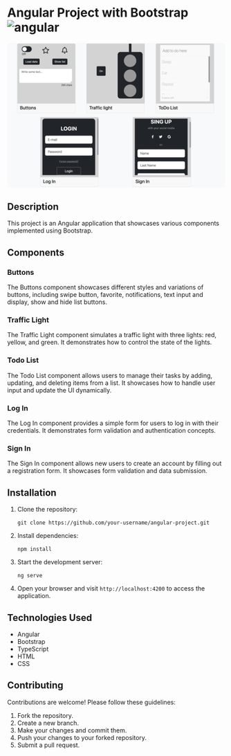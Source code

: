 # Angular Project with Bootstrap <img src='https://upload.wikimedia.org/wikipedia/commons/thumb/c/cf/Angular_full_color_logo.svg/2048px-Angular_full_color_logo.svg.png' alt='angular' width='40'>

![Project image](images/screenshot.png)

## Description

This project is an Angular application that showcases various components implemented using Bootstrap.

## Components

### Buttons

The Buttons component showcases different styles and variations of buttons, including swipe button, favorite, notifications, text input and display, show and hide list buttons.

### Traffic Light

The Traffic Light component simulates a traffic light with three lights: red, yellow, and green. It demonstrates how to control the state of the lights.

### Todo List

The Todo List component allows users to manage their tasks by adding, updating, and deleting items from a list. It showcases how to handle user input and update the UI dynamically.

### Log In

The Log In component provides a simple form for users to log in with their credentials. It demonstrates form validation and authentication concepts.

### Sign In

The Sign In component allows new users to create an account by filling out a registration form. It showcases form validation and data submission.

## Installation

1. Clone the repository:

   ```shell
   git clone https://github.com/your-username/angular-project.git
   ```

2. Install dependencies:

   ```shell
   npm install
   ```

3. Start the development server:

   ```shell
   ng serve
   ```

4. Open your browser and visit `http://localhost:4200` to access the application.

## Technologies Used

- Angular
- Bootstrap
- TypeScript
- HTML
- CSS

## Contributing

Contributions are welcome! Please follow these guidelines:

1. Fork the repository.
2. Create a new branch.
3. Make your changes and commit them.
4. Push your changes to your forked repository.
5. Submit a pull request.
